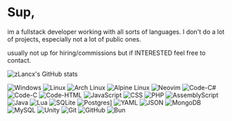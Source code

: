 # Sup, 

im a fullstack developer working with all sorts of languages. I don't do a lot of projects, especially not a lot of public ones.


usually not up for hiring/commissions but if INTERESTED feel free to contact.

![zLancx's GitHub stats](https://github-readme-stats.vercel.app/api?username=zLancx&show_icons=true&theme=dark#gh-dark-mode-only)

![Windows](https://custom-icon-badges.demolab.com/badge/OS-Windows-0078D6?logo=windows11&logoColor=white)
![Linux](https://img.shields.io/badge/OS-Linux-FCC624?logo=linux&logoColor=black)
![Arch Linux](https://img.shields.io/badge/OS-Arch%20Linux-1793D1?logo=arch-linux&logoColor=fff)
![Alpine Linux](https://img.shields.io/badge/OS-Alpine%20Linux-0D597F?logo=alpinelinux&logoColor=fff)
![Neovim](https://img.shields.io/badge/Editor-Neovim-57A143?logo=neovim&logoColor=fff)
![Code-C#](https://custom-icon-badges.demolab.com/badge/Code-C%23-%23239120.svg?logo=cshrp&logoColor=white)
![Code-C](https://img.shields.io/badge/Code-C-00599C?logo=c&logoColor=white)
![Code-HTML](https://img.shields.io/badge/Code-HTML-%23E34F26.svg?logo=html5&logoColor=white)
![JavaScript](https://img.shields.io/badge/Code-JavaScript-F7DF1E?logo=javascript&logoColor=000)
![CSS](https://img.shields.io/badge/Code-CSS-639?logo=css&logoColor=fff)
![PHP](https://img.shields.io/badge/Code-php-%23777BB4.svg?&logo=php&logoColor=white)
![AssemblyScript](https://img.shields.io/badge/Code-AssemblyScript-007AAC?logo=assemblyscript&logoColor=fff)
![Java](https://img.shields.io/badge/Code-Java-%23ED8B00.svg?logo=openjdk&logoColor=white)
![Lua](https://img.shields.io/badge/Code-Lua-%232C2D72.svg?logo=lua&logoColor=white)
![SQLite](https://img.shields.io/badge/Data-SQLite-%2307405e.svg?logo=sqlite&logoColor=white)
![Postgres](https://img.shields.io/badge/Data-Postgres-%23316192.svg?logo=postgresql&logoColor=white)]
![YAML](https://img.shields.io/badge/Data-YAML-CB171E?logo=yaml&logoColor=fff)
![JSON](https://img.shields.io/badge/Data-JSON-000?logo=json&logoColor=fff)
![MongoDB](https://img.shields.io/badge/Data-MongoDB-%234ea94b.svg?logo=mongodb&logoColor=white)
![MySQL](https://img.shields.io/badge/Data-MySQL-4479A1?logo=mysql&logoColor=fff)
![Unity](https://img.shields.io/badge/Engines-Unity-%23000000.svg?logo=unity&logoColor=white)
![Git](https://img.shields.io/badge/Tools-Git-F05032?logo=git&logoColor=fff)
![GitHub](https://img.shields.io/badge/Tools-GitHub-%23121011.svg?logo=github&logoColor=white)
![Bun](https://img.shields.io/badge/ToolsBun-000?logo=bun&logoColor=fff)
